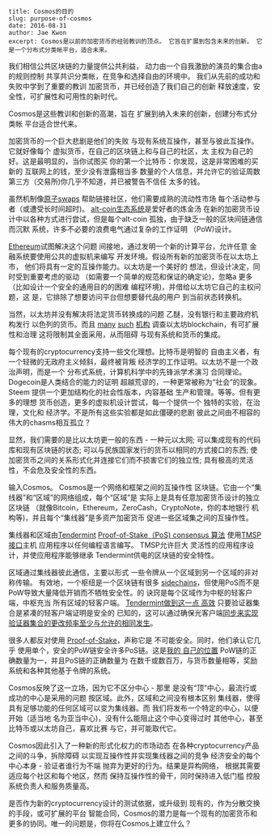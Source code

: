 ~~~
title: Cosmos的目的
slug: purpose-of-cosmos
date: 2016-08-31
author: Jae Kwon
excerpt: Cosmos是以前的加密货币的经验教训的顶点。 它旨在扩展到包含未来的创新。 它是一个分布式分类帐平台，适合未来。
~~~

我们相信公共区块链的力量提供公共利益，
动力由一个自我激励的演员的集合由a的规则控制
共享共识分类帐，在竞争和选择自由的环境中。
我们从先前的成功和失败中学到了重要的教训
加密货币，并已经创造了我们自己的创新
释放速度，安全性，可扩展性和可用性的新时代。

Cosmos是这些教训和创新的高潮，旨在
扩展到纳入未来的创新，创建分布式分类帐
平台适合世代来。

加密货币的一个巨大悲剧是他们的失败
与现有系统互操作，甚至与彼此互操作。它就好像每个
虚拟货币，在自己的区块链上和与自己的社区，太
主权为自己的好。这是最明显的，当你试图买
你的第一个比特币：你发现，这是非常困难的买新的
互联网上的钱，至少没有泄露相当多
数量的个人信息，并允许它的验证周数
第三方（交易所)你几乎不知道，并已被警告不信任
太多的钱。

虽然机制像[原子swaps](https://en.bitcoin.it/wiki/Atomic_cross-chain_trading)
帮助链接社区，他们需要成熟的流动性市场
每个活动参与者（或遭受长时间超时)。 [alt-coin生态系统](https://coinmarketcap.com/)是爱好者的炼金汤
在新的加密货币设计中以各种方式进行尝试，但是每个alt-coin
孤独，由于缺乏一般的区块间链通信而沉默
系统，许多不必要的浪费电气通过复杂的工作证明
（PoW)设计。

[Ethereum](https://ethereum.org/)试图解决这个问题
间接地，通过发明一个新的计算平台，允许任意
金融系统要使用公共的虚拟机来编写
开发环境。假设所有新的加密货币在以太坊上市，
他们将具有一定的互操作能力。以太坊是一个美好的
想法，但设计决定，同时受到重要考虑的驱动
（如需要一个简单的规范和保证的确定论)，忽略a
更多（比如设计一个安全的通用目的的困难
编程环境)，并借给以太坊它自己的主权问题，这
是，它排除了想要访问平台但想要替代品的用户
到当前状态转换机。

当然，以太坊并没有解决将法定货币转换成的问题
乙醚，没有银行和主要政府机构发行
以色列的货币。而且
[many](http://www.coindesk.com/south-africa-diy-ethereum-blockchain-tests/)
[such](http://www.coindesk.com/south-africa-diy-ethereum-blockchain-tests/)
[机构](http://www.coindesk.com/fidor-ethereum-core-banking/)
调查以太坊blockchain，有可扩展性和治理
这将限制其全面采用，从而阻碍
与现有系统和货币的集成。

每个现有的cryptocurrency支持一些文化理想。比特币是明智的
自由主义者，有一个轻微的无政府主义倾斜，最终被背叛
经济学的工作证明。以太坊不是一个政治声明，而是一个
分布式系统，计算机科学中的先锋派学术演习
合同理论。 Dogecoin是人类结合的能力的证明
超越荒谬的，一种更常被称为“社会”的现象。 Steem
提供一个更加结构化的社会性版本，内容基础
生产和管理。等等。但有更多的理想
货币创造，更多的虚拟机设计尝试，每一个提供一个
独特的实验，在治理，文化和
经济学。不是所有这些实验都是如此僵硬的悲剧
彼此之间由不相容的伟大的chasms相互孤立？

显然，我们需要的是比以太坊更一般的东西 - 一种元以太网;
可以集成现有的代码库和现有区块链的状态;
可以与民族国家发行的货币以相同的方式接口的东西;
使加密货币之间的关系形式化并连接它们而不损害它们的独立性;
具有极高的灵活性，不会危及安全性的东西。

输入Cosmos。 Cosmos是一个网络和框架之间的互操作性
区块链。它由一个“集线器”和“区域”的网络组成，每个“区域”是
实际上是具有任意加密货币设计的独立区块链
（就像Bitcoin，Ethereum，ZeroCash，CryptoNote，你的本地银行
机构等)，并且每个“集线器”是多资产加密货币
促进一些区域集之间的互操作性。

集线器和区域由[Tendermint](http://tendermint.com/)
[Proof-of-Stake（PoS) consensus 算法](https://github.com/tendermint/tendermint/wiki/Byzantine-Consensus-Algorithm)
使用[TMSP接口](http://tendermint.com/blog/tendermint-socket-protocol/)主机
应用程序以任何编程语言编写。 TMSP允许巨大
灵活性的应用程序设计，并使应用程序能够继承
Tendermint供电的区块链的安全特性。

区域通过集线器彼此通信，主要以形式
一些令牌从一个区域到另一个区域的非对称传输。
有效地，一个枢纽是一个区块链有很多
[sidechains](https://blockstream.com/sidechains.pdf)，但使用PoS而不是
PoW导致大量降低开销而不牺牲安全性。的
诀窍是每个区域作为中枢的轻客户端，中枢充当
所有区域的轻客户端。 [Tendermint做到这一点
高效](https://github.com/tendermint/tendermint/wiki/Light-Client-Protocol)
只要验证器集合是紧凑的轻客户端证明是安全的
已知的，这可以通过确保光客户端[同步来实现验证器集合的更改频率至少与允许的相同发生](https://blog.ethereum.org/2014/11/25/proof-stake-learned-love-weak-subjectivity/)。

很多人都反对使用
[Proof-of-Stake](https://download.wpsoftware.net/bitcoin/pos.pdf)，声称它是
不可能安全。同时，他们承认它几乎
使用单个，安全的PoW链安全许多PoS链。这是[我的
自己的位置](https://twitter.com/buchmanster/status/738550345597648896)
PoW链的正确数量为一，并且PoS链的正确数量为
在数千或数百万，与货币数量相等，奖励
系统和各种其他基于令牌的系统。

Cosmos反映了这一立场，因为它不区分中心 - 那里
是没有“顶”中心，最流行或成功的中心是采用的问题
按区域。此外，区域和之间没有根本区别
集线器，使得具有足够功能的任何区域可以变为集线器。而
我们将发布一个特定的中心，以便开始（适当地
名为亚当中心)，没有什么能阻止这个中心变得过时
其他中心，甚至比特币或以太坊自己，喜欢比赛
与它，并可能取代它。

Cosmos因此引入了一种新的形式化权力的市场动态
在各种cryptocurrency产品之间的斗争，拆除障碍
以实现互操作性并实现集线器之间的竞争
经济安全的每个中心本身 - 验证者谁行为不端
抛弃为更好的行为。结果是异构网络，
根据其需要适应每个社区和每个地区，然而
保持互操作性的骨干，同时保持进入低门槛
控股系统负责人和服务质量高。

是否作为新的cryptocurrency设计的测试依据，或升级到
现有的，作为分散交换的手段，或可扩展的平台
智能合同，Cosmos的潜力是每一个现有的加密货币和
更多的协同。唯一的问题是，你将在Cosmos上建立什么？
